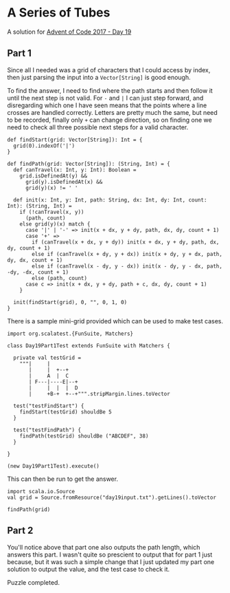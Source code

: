 # A Series of Tubes

A solution for [Advent of Code 2017 - Day 19](http://adventofcode.com/2017/day/19)

## Part 1

Since all I needed was a grid of characters that I could access by index, then
just parsing the input into a `Vector[String]` is good enough.

To find the answer, I need to find where the path starts and then follow it 
until the next step is not valid. For `-` and `|` I can just step forward, and
disregarding which one I have seen means that the points where a line crosses 
are handled correctly. Letters are pretty much the same, but need to be 
recorded, finally only `+` can change direction, so on finding one we need to
check all three possible next steps for a valid character.


```tut:book
def findStart(grid: Vector[String]): Int = {
  grid(0).indexOf('|')
}

def findPath(grid: Vector[String]): (String, Int) = {
  def canTravel(x: Int, y: Int): Boolean =
    grid.isDefinedAt(y) &&
      grid(y).isDefinedAt(x) &&
      grid(y)(x) != ' '

  def init(x: Int, y: Int, path: String, dx: Int, dy: Int, count: Int): (String, Int) =
    if (!canTravel(x, y))
      (path, count)
    else grid(y)(x) match {
      case '|' | '-' => init(x + dx, y + dy, path, dx, dy, count + 1)
      case '+' =>
        if (canTravel(x + dx, y + dy)) init(x + dx, y + dy, path, dx, dy, count + 1)
        else if (canTravel(x + dy, y + dx)) init(x + dy, y + dx, path, dy, dx, count + 1)
        else if (canTravel(x - dy, y - dx)) init(x - dy, y - dx, path, -dy, -dx, count + 1)
        else (path, count)
      case c => init(x + dx, y + dy, path + c, dx, dy, count + 1)
    }

  init(findStart(grid), 0, "", 0, 1, 0)
}
```

There is a sample mini-grid provided which can be used to make test cases.

```tut:book
import org.scalatest.{FunSuite, Matchers}

class Day19Part1Test extends FunSuite with Matchers {

  private val testGrid =
    """|     |
       |     |  +--+
       |     A  |  C
       | F---|----E|--+
       |     |  |  |  D
       |     +B-+  +--+""".stripMargin.lines.toVector

  test("testFindStart") {
    findStart(testGrid) shouldBe 5
  }

  test("testFindPath") {
    findPath(testGrid) shouldBe ("ABCDEF", 38)
  }

}

(new Day19Part1Test).execute()
```

This can then be run to get the answer.

```tut:book
import scala.io.Source
val grid = Source.fromResource("day19input.txt").getLines().toVector

findPath(grid)
```

## Part 2

You'll notice above that part one also outputs the path length, which answers
this part. I wasn't quite so prescient to output that for part 1 just because,
but it was such a simple change that I just updated my part one solution to 
output the value, and the test case to check it. 

Puzzle completed.
